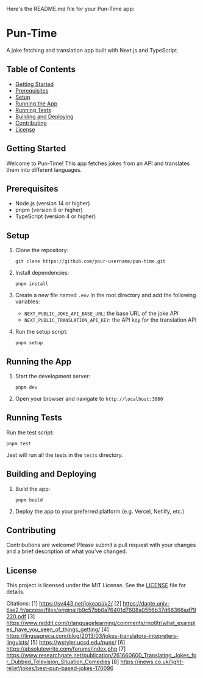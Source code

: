 Here's the README.md file for your Pun-Time app:

# Pun-Time

A joke fetching and translation app built with Next.js and TypeScript.

## Table of Contents

- [Getting Started](#getting-started)
- [Prerequisites](#prerequisites)
- [Setup](#setup)
- [Running the App](#running-the-app)
- [Running Tests](#running-tests)
- [Building and Deploying](#building-and-deploying)
- [Contributing](#contributing)
- [License](#license)

## Getting Started

Welcome to Pun-Time! This app fetches jokes from an API and translates them into different languages.

## Prerequisites

- Node.js (version 14 or higher)
- pnpm (version 6 or higher)
- TypeScript (version 4 or higher)

## Setup

1. Clone the repository:

   ```
   git clone https://github.com/your-username/pun-time.git
   ```

2. Install dependencies:

   ```
   pnpm install
   ```

3. Create a new file named `.env` in the root directory and add the following variables:

   - `NEXT_PUBLIC_JOKE_API_BASE_URL`: the base URL of the joke API
   - `NEXT_PUBLIC_TRANSLATION_API_KEY`: the API key for the translation API

4. Run the setup script:
   ```
   pnpm setup
   ```

## Running the App

1. Start the development server:

   ```
   pnpm dev
   ```

2. Open your browser and navigate to `http://localhost:3000`

## Running Tests

Run the test script:

```
pnpm test
```

Jest will run all the tests in the `tests` directory.

## Building and Deploying

1. Build the app:

   ```
   pnpm build
   ```

2. Deploy the app to your preferred platform (e.g. Vercel, Netlify, etc.)

## Contributing

Contributions are welcome! Please submit a pull request with your changes and a brief description of what you've changed.

## License

This project is licensed under the MIT License. See the [LICENSE](LICENSE) file for details.

Citations:
[1] https://sv443.net/jokeapi/v2/
[2] https://dante.univ-tlse2.fr/access/files/original/b9c57bb0a76401d7608a0556b37d66366ad79220.pdf
[3] https://www.reddit.com/r/languagelearning/comments/rno6tr/what_examples_have_you_seen_of_things_getting/
[4] https://linguagreca.com/blog/2013/03/jokes-translators-intepreters-linguists/
[5] https://wstyler.ucsd.edu/puns/
[6] https://absolutewrite.com/forums/index.php
[7] https://www.researchgate.net/publication/261660600_Translating_Jokes_for_Dubbed_Television_Situation_Comedies
[8] https://inews.co.uk/light-relief/jokes/best-pun-based-jokes-170096
